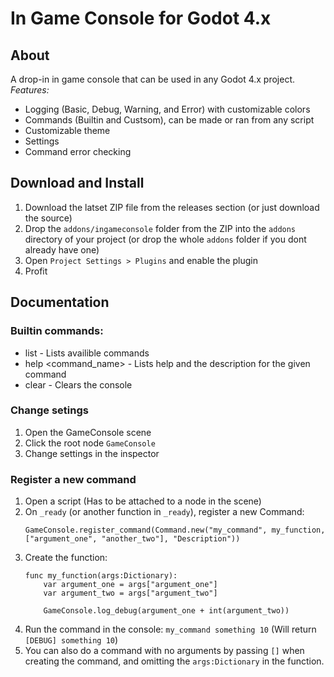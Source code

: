 # In Game Console for Godot 4.x

## About
A drop-in in game console that can be used in any Godot 4.x project.
*Features:*
- Logging (Basic, Debug, Warning, and Error) with customizable colors
- Commands (Builtin and Custsom), can be made or ran from any script
- Customizable theme
- Settings
- Command error checking


## Download and Install
1. Download the latset ZIP file from the releases section (or just download the source)
2. Drop the `addons/ingameconsole` folder from the ZIP into the `addons` directory of your project (or drop the whole `addons` folder if you dont already have one)
3. Open `Project Settings > Plugins` and enable the plugin
4. Profit 


## Documentation
### Builtin commands:
- list - Lists availible commands
- help <command_name> - Lists help and the description for the given command
- clear - Clears the console

### Change setings
1. Open the GameConsole scene
2. Click the root node `GameConsole`
3. Change settings in the inspector

### Register a new command
1. Open a script (Has to be attached to a node in the scene)
2. On `_ready` (or another function in `_ready`), register a new Command: 
	```
	GameConsole.register_command(Command.new("my_command", my_function, ["argument_one", "another_two"], "Description"))
	```
3. Create the function: 
	```
	func my_function(args:Dictionary):
		var argument_one = args["argument_one"]
		var argument_two = args["argument_two"]

		GameConsole.log_debug(argument_one + int(argument_two))
	```
4. Run the command in the console: `my_command something 10` (Will return `[DEBUG] something 10`)
5. You can also do a command with no arguments by passing `[]` when creating the command, and omitting the `args:Dictionary` in the function.
